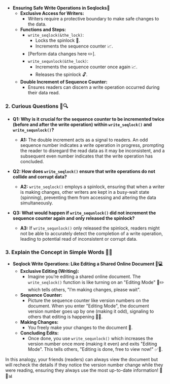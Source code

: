 - **Ensuring Safe Write Operations in Seqlocks**📘
  - **Exclusive Access for Writers:**
    - Writers require a protective boundary to make safe changes to the data.
  - **Functions and Steps:**
    - `write_seqlock(&the_lock)`: 
      - Locks the spinlock 🔄.
      - Increments the sequence counter 📈.
    - [Perform data changes here ✏️].
    - `write_sequnlock(&the_lock)`: 
      - Increments the sequence counter once again 📈.
      - Releases the spinlock 🔓.
  - **Double Increment of Sequence Counter:**
    - Ensures readers can discern a write operation occurred during their data read.
  
### 2. Curious Questions 🧐🔍

- **Q1: Why is it crucial for the sequence counter to be incremented twice (before and after the write operation) within `write_seqlock()` and `write_sequnlock()`?**
  - **A1:** The double increment acts as a signal to readers. An odd sequence number indicates a write operation in progress, prompting the reader to disregard the read data as it may be inconsistent, and a subsequent even number indicates that the write operation has concluded.

- **Q2: How does `write_seqlock()` ensure that write operations do not collide and corrupt data?**
  - **A2:** `write_seqlock()` employs a spinlock, ensuring that when a writer is making changes, other writers are kept in a busy-wait state (spinning), preventing them from accessing and altering the data simultaneously.

- **Q3: What would happen if `write_sequnlock()` did not increment the sequence counter again and only released the spinlock?**
  - **A3:** If `write_sequnlock()` only released the spinlock, readers might not be able to accurately detect the completion of a write operation, leading to potential read of inconsistent or corrupt data.

### 3. Explain the Concept in Simple Words 🎉💡

- **Seqlock Write Operations: Like Editing a Shared Online Document 📝💻**
  - **Exclusive Editing (Writing):**
    - Imagine you’re editing a shared online document. The `write_seqlock()` function is like turning on an "Editing Mode" 🛑✏️ which tells others, "I’m making changes, please wait".
  - **Sequence Counter:**
    - Picture the sequence counter like version numbers on the document. When you enter "Editing Mode", the document version number goes up by one (making it odd), signaling to others that editing is happening 🔄🔢.
  - **Making Changes:**
    - You freely make your changes to the document 📝.
  - **Concluding Edits:**
    - Once done, you use `write_sequnlock()` which increases the version number once more (making it even) and exits "Editing Mode". This tells others, "Editing is done, free to view now!" ✅📄.
    
In this analogy, your friends (readers) can always view the document but will recheck the details if they notice the version number change while they were reading, ensuring they always use the most up-to-date information! 🔄👀📊